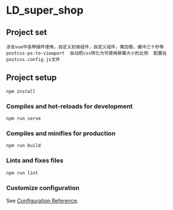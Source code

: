 # LD_super_shop



## Project set
```
涉及vue中各种插件使用，自定义封装组件，自定义组件，懒加载，缓冲三十秒等
postcss-px-to-viewport  自动把css转化为可使用屏幕大小的比例  配置在postcss.config.js文件
```




## Project setup
```
npm install
```

### Compiles and hot-reloads for development
```
npm run serve
```

### Compiles and minifies for production
```
npm run build
```

### Lints and fixes files
```
npm run lint
```

### Customize configuration
See [Configuration Reference](https://cli.vuejs.org/config/).
